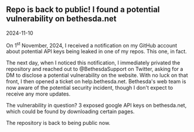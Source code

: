 ## Repo is back to public! I found a potential vulnerability on bethesda.net 
<span class="text-secondary">2024-11-10</span>

On 1<sup>st</sup> November, 2024, I received a notification on my GitHub account about potential API keys being leaked in one of my repos. This one, in fact. 

The next day, when I noticed this notification, I immediately privated the repository and reached out to @BethesdaSupport on Twitter, asking for a DM to disclose a potential vulnerability on the website. With no luck on that front, I then opened a ticket on help.bethesda.net. Bethesda's web team is now aware of the potential security incident, though I don't expect to receive any more updates. 

The vulnerability in question? 3 exposed google API keys on bethesda.net, which could be found by downloading certain pages. 

The repository is back to being public now. 
